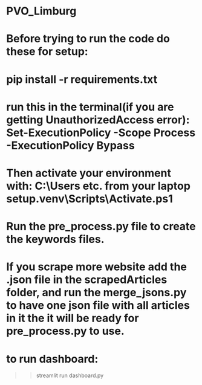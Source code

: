 # PVO_Limburg 
# Before trying to run the code do these for setup:
# pip install -r requirements.txt
# run this in the terminal(if you are getting UnauthorizedAccess error): Set-ExecutionPolicy -Scope Process -ExecutionPolicy Bypass
# Then activate your environment with: C:\Users etc. from your laptop setup\.venv\Scripts\Activate.ps1
# Run the pre_process.py file to create the keywords files.
# If you scrape more website add the .json file in the scrapedArticles folder, and run the merge_jsons.py to have one json file with all articles in it the it will be ready for pre_process.py to use.
# to run dashboard:
>> streamlit run dashboard.py